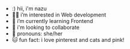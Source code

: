 - :) hii, i'm nazu
- 🫶🏻 i’m interested in Web development 
- 🌱 i’m currently learning Frontend 
- 🪻 i'm looking to collaborate 
- 💜 pronouns: she/her
- 🐱 fun fact: i love pinterest and cats and pink!

<!---
remsouled/remsouled is a ✨ special ✨ repository because its `README.md` (this file) appears on your GitHub profile.
You can click the Preview link to take a look at your changes.
--->
